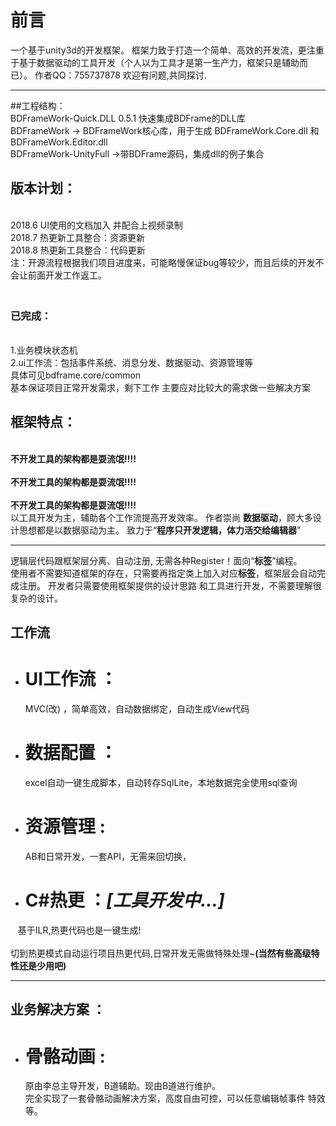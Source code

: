 # 前言
一个基于unity3d的开发框架。
框架力致于打造一个简单、高效的开发流，更注重于基于数据驱动的工具开发（个人以为工具才是第一生产力，框架只是辅助而已）。
作者QQ：755737878 欢迎有问题,共同探讨.
***
##工程结构：
<br>BDFrameWork-Quick.DLL  0.5.1  快速集成BDFrame的DLL库
<br>BDFrameWork  -> BDFrameWork核心库，用于生成 BDFrameWork.Core.dll 和 BDFrameWork.Editor.dll
<br>BDFrameWork-UnityFull      ->带BDFrame源码，集成dll的例子集合
## 版本计划：
  <br> 2018.6 UI使用的文档加入 并配合上视频录制
  <br> 2018.7 热更新工具整合：资源更新
  <br> 2018.8 热更新工具整合：代码更新
  <br> 注：开源流程根据我们项目进度来，可能略慢保证bug等较少，而且后续的开发不会让前面开发工作返工。
 ### <br> 已完成：
  <br> 1.业务模块状态机
  <br> 2.ui工作流：包括事件系统、消息分发、数据驱动、资源管理等
  <br> 具体可见bdframe.core/common
  <br> 基本保证项目正常开发需求，剩下工作 主要应对比较大的需求做一些解决方案
## 框架特点：
 <br>**不开发工具的架构都是耍流氓!!!!**<br>
 <br>**不开发工具的架构都是耍流氓!!!!**<br>
 <br>**不开发工具的架构都是耍流氓!!!!**<br>
  以工具开发为主，辅助各个工作流提高开发效率。
  作者崇尚 **数据驱动**，顾大多设计思想都是以数据驱动为主。
  致力于“**程序只开发逻辑，体力活交给编辑器**”
***
  逻辑层代码跟框架层分离、自动注册, 无需各种Register！面向“**标签**”编程。
  <br>使用者不需要知道框架的存在，只需要再指定类上加入对应**标签**，框架层会自动完成注册。
开发者只需要使用框架提供的设计思路 和工具进行开发，不需要理解很复杂的设计。

## 工作流
*  # **UI工作流** ：
    MVC(改) ，简单高效，自动数据绑定，自动生成View代码
*  # **数据配置** ： 
   excel自动一键生成脚本，自动转存SqlLite，本地数据完全使用sql查询
*  # **资源管理** :  
     AB和日常开发，一套API，无需来回切换，
*  # **C#热更** ：*[工具开发中...]*
    基于ILR,热更代码也是一键生成!   
    <br>切到热更模式自动运行项目热更代码,日常开发无需做特殊处理~**(当然有些高级特性还是少用吧)**
***
## 业务解决方案 ：
*  # **骨骼动画** :
    原由李总主导开发，B道辅助。现由B道进行维护。
   <br>完全实现了一套骨骼动画解决方案，高度自由可控，可以任意编辑帧事件 特效等。
